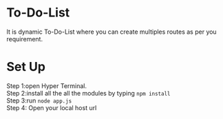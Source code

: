 # To-Do-List
It is  dynamic To-Do-List where you can create multiples routes as per you requirement.

# Set Up
Step 1:open Hyper Terminal. <br />
Step 2:install all the all the modules by typing `npm install` <br />
Step 3:run `node app.js`<br />
Step 4: Open your local host url

